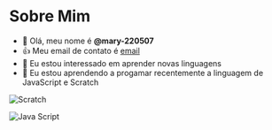 # Sobre Mim
- 👋 Olá, meu nome é **@mary-220507**
- :+1: Meu email de contato é [email](licemary2007@gmail.com.br)
- 👀 Eu estou interessado em aprender novas linguagens
- 🌱 Eu estou aprendendo a progamar recentemente a linguagem de JavaScript e Scratch
   
 ![Scratch](https://img.shields.io/badge/Scratch-4D97FF?style=for-the-badge&logo=Scratch&logoColor=white)

 ![Java Script](https://img.shields.io/badge/JavaScript-323330?style=for-the-badge&logo=javascript&logoColor=F7DF1E)


